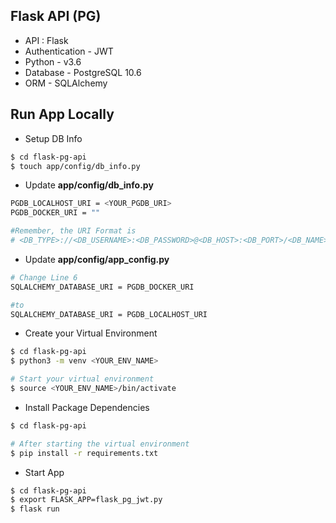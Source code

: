 ## Flask API (PG)

- API : Flask 
- Authentication - JWT
- Python - v3.6
- Database - PostgreSQL 10.6
- ORM - SQLAlchemy


## Run App Locally

- Setup DB Info
```sh
$ cd flask-pg-api
$ touch app/config/db_info.py
```

- Update **app/config/db_info.py**
```sh
PGDB_LOCALHOST_URI = <YOUR_PGDB_URI>
PGDB_DOCKER_URI = ""

#Remember, the URI Format is
# <DB_TYPE>://<DB_USERNAME>:<DB_PASSWORD>@<DB_HOST>:<DB_PORT>/<DB_NAME>
```

- Update **app/config/app_config.py**
```sh
# Change Line 6
SQLALCHEMY_DATABASE_URI = PGDB_DOCKER_URI

#to
SQLALCHEMY_DATABASE_URI = PGDB_LOCALHOST_URI

```

- Create your Virtual Environment
```sh
$ cd flask-pg-api
$ python3 -m venv <YOUR_ENV_NAME>

# Start your virtual environment
$ source <YOUR_ENV_NAME>/bin/activate
```

- Install Package Dependencies
```sh
$ cd flask-pg-api

# After starting the virtual environment
$ pip install -r requirements.txt
```

- Start App
```sh
$ cd flask-pg-api
$ export FLASK_APP=flask_pg_jwt.py
$ flask run
```
